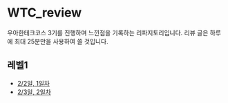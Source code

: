 # WTC_review

우아한테크코스 3기를 진행하며 느낀점을 기록하는 리파지토리입니다.
리뷰 글은 하루에 최대 25분만을 사용하여 쓸 것입니다.

## 레벨1

- [2/2일, 1일차](day1.md)
- [2/3일, 2일차](day2.md)
